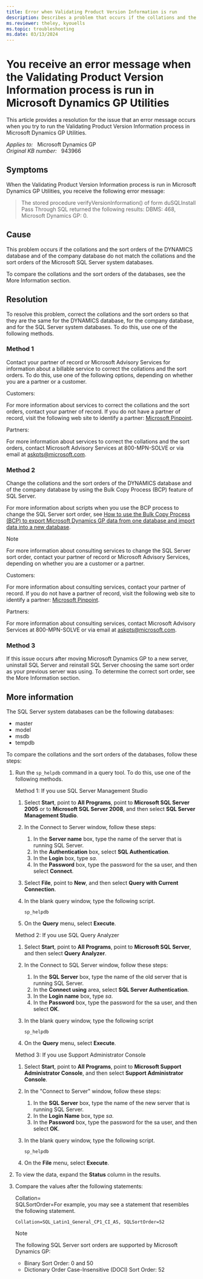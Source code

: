 ```yaml
---
title: Error when Validating Product Version Information is run
description: Describes a problem that occurs if the collations and the sort orders of the DYNAMICS database and of the company database do not match the collations and the sort orders of the SQL Server system databases. A resolution is provided.
ms.reviewer: theley, kyouells
ms.topic: troubleshooting
ms.date: 03/13/2024
---
```

# You receive an error message when the Validating Product Version Information process is run in Microsoft Dynamics GP Utilities

This article provides a resolution for the issue that an error message occurs when you try to run the Validating Product Version Information process in Microsoft Dynamics GP Utilities.

_Applies to:_ &nbsp; Microsoft Dynamics GP  
_Original KB number:_ &nbsp; 943966

## Symptoms

When the Validating Product Version Information process is run in Microsoft Dynamics GP Utilities, you receive the following error message:

> The stored procedure verifyVersionInformation() of form duSQLInstall Pass Through SQL returned the following results: DBMS: 468, Microsoft Dynamics GP: 0.

## Cause

This problem occurs if the collations and the sort orders of the DYNAMICS database and of the company database do not match the collations and the sort orders of the Microsoft SQL Server system databases.

To compare the collations and the sort orders of the databases, see the More Information section.

## Resolution

To resolve this problem, correct the collations and the sort orders so that they are the same for the DYNAMICS database, for the company database, and for the SQL Server system databases. To do this, use one of the following methods.

### Method 1

Contact your partner of record or Microsoft Advisory Services for information about a billable service to correct the collations and the sort orders. To do this, use one of the following options, depending on whether you are a partner or a customer.

Customers:

For more information about services to correct the collations and the sort orders, contact your partner of record. If you do not have a partner of record, visit the following web site to identify a partner: [Microsoft Pinpoint](https://pinpoint.microsoft.com/home).

Partners:

For more information about services to correct the collations and the sort orders, contact Microsoft Advisory Services at 800-MPN-SOLVE or via email at [askpts@microsoft.com](mailto:askpts@microsoft.com).

### Method 2

Change the collations and the sort orders of the DYNAMICS database and of the company database by using the Bulk Copy Process (BCP) feature of SQL Server.

For more information about scripts when you use the BCP process to change the SQL Server sort order, see [How to use the Bulk Copy Process (BCP) to export Microsoft Dynamics GP data from one database and import data into a new database](https://support.microsoft.com/topic/how-to-use-the-bulk-copy-process-bcp-to-export-microsoft-dynamics-gp-data-from-one-database-and-import-data-into-a-new-database-134e6435-c90d-20bc-3102-59d427fe51d3).

> [!NOTE]
> For more information about consulting services to change the SQL Server sort order, contact your partner of record or Microsoft Advisory Services, depending on whether you are a customer or a partner.

Customers:

For more information about consulting services, contact your partner of record. If you do not have a partner of record, visit the following web site to identify a partner: [Microsoft Pinpoint](https://pinpoint.microsoft.com/home).

Partners:

For more information about consulting services, contact Microsoft Advisory Services at 800-MPN-SOLVE or via email at [askpts@microsoft.com](mailto:askpts@microsoft.com).

### Method 3

If this issue occurs after moving Microsoft Dynamics GP to a new server, uninstall SQL Server and reinstall SQL Server choosing the same sort order as your previous server was using. To determine the correct sort order, see the More Information section.

## More information

The SQL Server system databases can be the following databases:

- master
- model
- msdb
- tempdb

To compare the collations and the sort orders of the databases, follow these steps:

1. Run the `sp_helpdb` command in a query tool. To do this, use one of the following methods.

   Method 1: If you use SQL Server Management Studio

   1. Select **Start**, point to **All Programs**, point to **Microsoft SQL Server 2005** or to **Microsoft SQL Server 2008**, and then select **SQL Server Management Studio**.
   2. In the Connect to Server window, follow these steps:

      1. In the **Server name** box, type the name of the server that is running SQL Server.
      2. In the **Authentication** box, select **SQL Authentication**.
      3. In the **Login** box, type *sa*.
      4. In the **Password** box, type the password for the sa user, and then select **Connect**.
   3. Select **File**, point to **New**, and then select **Query with Current Connection**.
   4. In the blank query window, type the following script.

        ```console
        sp_helpdb
        ```

   5. On the **Query** menu, select **Execute**.

   Method 2: If you use SQL Query Analyzer

   1. Select **Start**, point to **All Programs**, point to **Microsoft SQL Server**, and then select **Query Analyzer**.
   2. In the Connect to SQL Server window, follow these steps:

      1. In the **SQL Server** box, type the name of the old server that is running SQL Server.
      2. In the **Connect using** area, select **SQL Server Authentication**.
      3. In the **Login name** box, type *sa*.
      4. In the **Password** box, type the password for the sa user, and then select **OK**.
   3. In the blank query window, type the following script

        ```console
        sp_helpdb
        ```

   4. On the **Query** menu, select **Execute**.

   Method 3: If you use Support Administrator Console

   1. Select **Start**, point to **All Programs**, point to **Microsoft Support Administrator Console**, and then select **Support Administrator Console**.
   2. In the "Connect to Server" window, follow these steps:

      1. In the **SQL Server** box, type the name of the new server that is running SQL Server.
      2. In the **Login Name** box, type *sa*.
      3. In the **Password** box, type the password for the sa user, and then select **OK**.
   3. In the blank query window, type the following script.

        ```console
        sp_helpdb
        ```

   4. On the **File** menu, select **Execute**.

2. To view the data, expand the **Status** column in the results.
3. Compare the values after the following statements:

    Collation=  
    SQLSortOrder=For example, you may see a statement that resembles the following statement.

    ```console
    Collation=SQL_Latin1_General_CP1_CI_AS, SQLSortOrder=52
    ```

    > [!NOTE]
    > The following SQL Server sort orders are supported by Microsoft Dynamics GP:
    >
    > - Binary Sort Order: 0 and 50
    > - Dictionary Order Case-Insensitive (DOCI) Sort Order: 52
